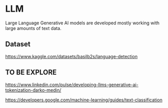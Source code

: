 # LLM
Large Language Generative AI models are developed mostly working with large amounts of text data.

## Dataset
https://www.kaggle.com/datasets/basilb2s/language-detection



## TO BE EXPLORE
https://www.linkedin.com/pulse/developing-llms-generative-ai-tokenization-darko-medin/

https://developers.google.com/machine-learning/guides/text-classification
